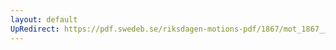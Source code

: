 ```yaml
---
layout: default
UpRedirect: https://pdf.swedeb.se/riksdagen-motions-pdf/1867/mot_1867__fk__00059/mot_1867__fk__00059_002.pdf
---
```

